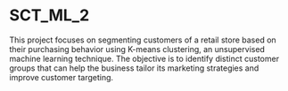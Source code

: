 # SCT_ML_2
This project focuses on segmenting customers of a retail store based on their purchasing behavior using K-means clustering, an unsupervised machine learning technique. The objective is to identify distinct customer groups that can help the business tailor its marketing strategies and improve customer targeting.


